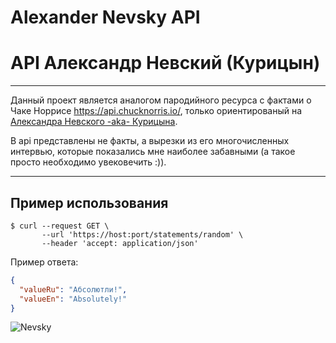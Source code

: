 # Alexander Nevsky API

# API Александр Невский (Курицын)

____
Данный проект является аналогом пародийного ресурса с фактами о Чаке Норрисе https://api.chucknorris.io/,
только ориентированый на [Александра Невского -aka- Курицына](https://www.kinopoisk.ru/name/224576/).

В api представлены не факты, а вырезки из его многочисленных интервью, которые показались мне наиболее забавными
(а такое просто необходимо увековечить :)).

____

## Пример использования

```
$ curl --request GET \
       --url 'https://host:port/statements/random' \
       --header 'accept: application/json'
```

Пример ответа:

```json
{
  "valueRu": "Абсолютли!",
  "valueEn": "Absolutely!"
}
```

![Nevsky](https://downloader.disk.yandex.ru/preview/92d72db5a44d01b1f2d38ca6c79655cd8f563d41526902105667b98861f6d7bf/6447086e/0Ko8c4YsBFhQeFhTOEYydXjV7M8yIyCEx0Xf5cY9dfJcx-P6wwx5iyeLrdBfcls_QZwStoT1bl-wytOocZ8D1g%3D%3D?uid=0&filename=double-nevsky.jpg&disposition=inline&hash=&limit=0&content_type=image%2Fjpeg&owner_uid=0&tknv=v2&size=1075x895 "Невский")
